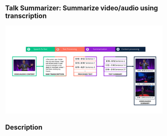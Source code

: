 ## Talk Summarizer: Summarize video/audio using transcription

<img src="./figures/graph.svg">

## Description
